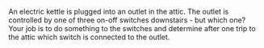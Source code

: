 <!-- <html>

<body> -->

<!--
---
layout: page
title: Problem of the Week
---
-->
<!-- 

<p>Due Friday, April 26, 2024 at 3 pm submitted to 
<a href="https://forms.gle/LgCLL5vhwUn6h5eA7"> this Google form.</a> <b> You must be logged into your NAU gmail to submit via this form. </b>
 -->


<p> An electric kettle is plugged into an outlet in the attic. The outlet is controlled by one of three on-off switches downstairs - but which one? Your job is to do something to the switches and determine after one trip to the attic which switch is connected to the outlet.  </p>




<!-- Source: Peter Winkler -- Attic lamp (originally incandescent bulb, but I don't think students know what that is)-->
<!-- <p><center>
<img src="https://naumathstat.github.io/problem-of-the-week/files/images/2024-04-12.png" style="width:200px" />
</center></p> 
 </p>
 -->
